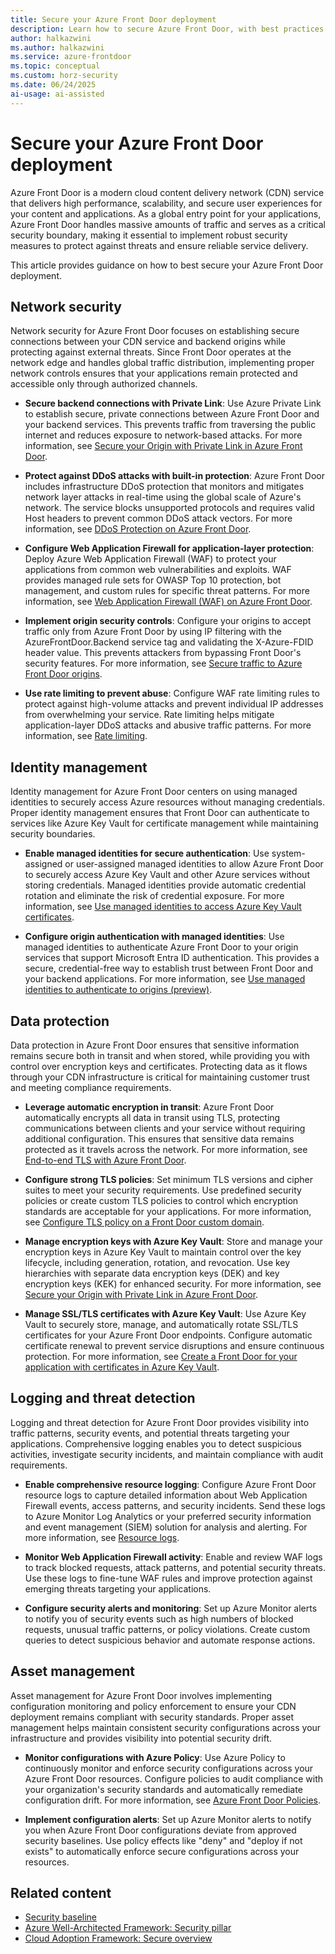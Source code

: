 ```yaml
---
title: Secure your Azure Front Door deployment
description: Learn how to secure Azure Front Door, with best practices for network security, identity management, data protection, threat detection, and origin security for your CDN and application delivery service.
author: halkazwini
ms.author: halkazwini
ms.service: azure-frontdoor
ms.topic: conceptual
ms.custom: horz-security
ms.date: 06/24/2025
ai-usage: ai-assisted
---
```


# Secure your Azure Front Door deployment

Azure Front Door is a modern cloud content delivery network (CDN) service that delivers high performance, scalability, and secure user experiences for your content and applications. As a global entry point for your applications, Azure Front Door handles massive amounts of traffic and serves as a critical security boundary, making it essential to implement robust security measures to protect against threats and ensure reliable service delivery.

This article provides guidance on how to best secure your Azure Front Door deployment.

## Network security

Network security for Azure Front Door focuses on establishing secure connections between your CDN service and backend origins while protecting against external threats. Since Front Door operates at the network edge and handles global traffic distribution, implementing proper network controls ensures that your applications remain protected and accessible only through authorized channels.

* **Secure backend connections with Private Link**: Use Azure Private Link to establish secure, private connections between Azure Front Door and your backend services. This prevents traffic from traversing the public internet and reduces exposure to network-based attacks. For more information, see [Secure your Origin with Private Link in Azure Front Door](/azure/frontdoor/private-link).

* **Protect against DDoS attacks with built-in protection**: Azure Front Door includes infrastructure DDoS protection that monitors and mitigates network layer attacks in real-time using the global scale of Azure's network. The service blocks unsupported protocols and requires valid Host headers to prevent common DDoS attack vectors. For more information, see [DDoS Protection on Azure Front Door](./front-door-ddos.md).

* **Configure Web Application Firewall for application-layer protection**: Deploy Azure Web Application Firewall (WAF) to protect your applications from common web vulnerabilities and exploits. WAF provides managed rule sets for OWASP Top 10 protection, bot management, and custom rules for specific threat patterns. For more information, see [Web Application Firewall (WAF) on Azure Front Door](./web-application-firewall.md).

* **Implement origin security controls**: Configure your origins to accept traffic only from Azure Front Door by using IP filtering with the AzureFrontDoor.Backend service tag and validating the X-Azure-FDID header value. This prevents attackers from bypassing Front Door's security features. For more information, see [Secure traffic to Azure Front Door origins](./origin-security.md).

* **Use rate limiting to prevent abuse**: Configure WAF rate limiting rules to protect against high-volume attacks and prevent individual IP addresses from overwhelming your service. Rate limiting helps mitigate application-layer DDoS attacks and abusive traffic patterns. For more information, see [Rate limiting](/azure/web-application-firewall/afds/waf-front-door-rate-limit).

## Identity management

Identity management for Azure Front Door centers on using managed identities to securely access Azure resources without managing credentials. Proper identity management ensures that Front Door can authenticate to services like Azure Key Vault for certificate management while maintaining security boundaries.

* **Enable managed identities for secure authentication**: Use system-assigned or user-assigned managed identities to allow Azure Front Door to securely access Azure Key Vault and other Azure services without storing credentials. Managed identities provide automatic credential rotation and eliminate the risk of credential exposure. For more information, see [Use managed identities to access Azure Key Vault certificates](./managed-identity.md).

* **Configure origin authentication with managed identities**: Use managed identities to authenticate Azure Front Door to your origin services that support Microsoft Entra ID authentication. This provides a secure, credential-free way to establish trust between Front Door and your backend applications. For more information, see [Use managed identities to authenticate to origins (preview)](./origin-authentication-with-managed-identities.md).

## Data protection

Data protection in Azure Front Door ensures that sensitive information remains secure both in transit and when stored, while providing you with control over encryption keys and certificates. Protecting data as it flows through your CDN infrastructure is critical for maintaining customer trust and meeting compliance requirements.

* **Leverage automatic encryption in transit**: Azure Front Door automatically encrypts all data in transit using TLS, protecting communications between clients and your service without requiring additional configuration. This ensures that sensitive data remains protected as it travels across the network. For more information, see [End-to-end TLS with Azure Front Door](./end-to-end-tls.md).

* **Configure strong TLS policies**: Set minimum TLS versions and cipher suites to meet your security requirements. Use predefined security policies or create custom TLS policies to control which encryption standards are acceptable for your applications. For more information, see [Configure TLS policy on a Front Door custom domain](./standard-premium/tls-policy-configure.md).

* **Manage encryption keys with Azure Key Vault**: Store and manage your encryption keys in Azure Key Vault to maintain control over the key lifecycle, including generation, rotation, and revocation. Use key hierarchies with separate data encryption keys (DEK) and key encryption keys (KEK) for enhanced security. For more information, see [Secure your Origin with Private Link in Azure Front Door](/azure/frontdoor/private-link).

* **Manage SSL/TLS certificates with Azure Key Vault**: Use Azure Key Vault to securely store, manage, and automatically rotate SSL/TLS certificates for your Azure Front Door endpoints. Configure automatic certificate renewal to prevent service disruptions and ensure continuous protection. For more information, see [Create a Front Door for your application with certificates in Azure Key Vault](/azure/frontdoor/create-front-door-portal).

## Logging and threat detection

Logging and threat detection for Azure Front Door provides visibility into traffic patterns, security events, and potential threats targeting your applications. Comprehensive logging enables you to detect suspicious activities, investigate security incidents, and maintain compliance with audit requirements.

* **Enable comprehensive resource logging**: Configure Azure Front Door resource logs to capture detailed information about Web Application Firewall events, access patterns, and security incidents. Send these logs to Azure Monitor Log Analytics or your preferred security information and event management (SIEM) solution for analysis and alerting. For more information, see [Resource logs](/azure/frontdoor/standard-premium/how-to-logs).

* **Monitor Web Application Firewall activity**: Enable and review WAF logs to track blocked requests, attack patterns, and potential security threats. Use these logs to fine-tune WAF rules and improve protection against emerging threats targeting your applications.

* **Configure security alerts and monitoring**: Set up Azure Monitor alerts to notify you of security events such as high numbers of blocked requests, unusual traffic patterns, or policy violations. Create custom queries to detect suspicious behavior and automate response actions.

## Asset management

Asset management for Azure Front Door involves implementing configuration monitoring and policy enforcement to ensure your CDN deployment remains compliant with security standards. Proper asset management helps maintain consistent security configurations across your infrastructure and provides visibility into potential security drift.

* **Monitor configurations with Azure Policy**: Use Azure Policy to continuously monitor and enforce security configurations across your Azure Front Door resources. Configure policies to audit compliance with your organization's security standards and automatically remediate configuration drift. For more information, see [Azure Front Door Policies](/azure/governance/policy/tutorials/create-and-manage).

* **Implement configuration alerts**: Set up Azure Monitor alerts to notify you when Azure Front Door configurations deviate from approved security baselines. Use policy effects like "deny" and "deploy if not exists" to automatically enforce secure configurations across your resources.

## Related content

- [Security baseline](/security/benchmark/azure/baselines/azure-front-door-security-baseline?toc=/azure/frontdoor/toc.json)
- [Azure Well-Architected Framework: Security pillar](/azure/well-architected/security/)
- [Cloud Adoption Framework: Secure overview](/azure/cloud-adoption-framework/secure/overview)
